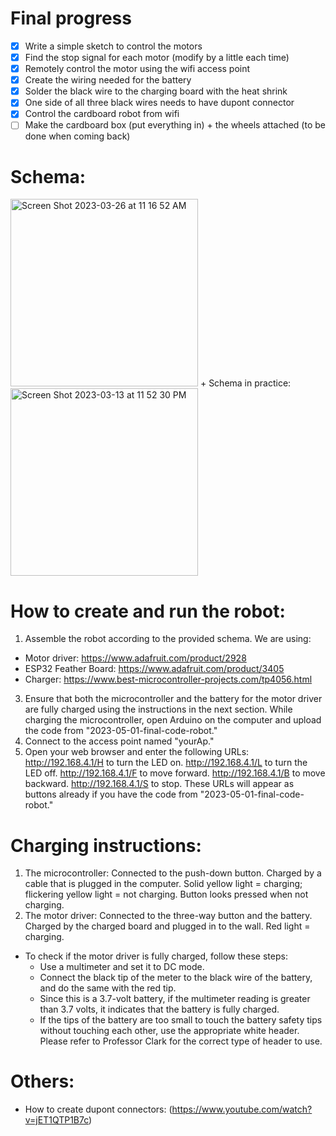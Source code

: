 # Final progress
- [x] Write a simple sketch to control the motors
- [x] Find the stop signal for each motor (modify by a little each time)
- [x] Remotely control the motor using the wifi access point
- [x] Create the wiring needed for the battery
- [x] Solder the black wire to the charging board with the heat shrink
- [x] One side of all three black wires needs to have dupont connector
- [x] Control the cardboard robot from wifi
- [ ] Make the cardboard box (put everything in) + the wheels attached (to be done when coming back)

# Schema:
 <img width="300" alt="Screen Shot 2023-03-26 at 11 16 52 AM" src="https://user-images.githubusercontent.com/79251745/227795826-fdba7b32-bdb4-47f2-a40b-6937271902b9.png">
  + Schema in practice:
<img width="300" alt="Screen Shot 2023-03-13 at 11 52 30 PM" src="https://user-images.githubusercontent.com/79251745/224919191-448749df-7f8f-4e57-9c54-6ef20f5a5f02.png">

# How to create and run the robot:
1. Assemble the robot according to the provided schema. We are using:
 * Motor driver: https://www.adafruit.com/product/2928  
 * ESP32 Feather Board: https://www.adafruit.com/product/3405
 * Charger: https://www.best-microcontroller-projects.com/tp4056.html
3. Ensure that both the microcontroller and the battery for the motor driver are fully charged using the instructions in the next section. While charging the microcontroller, open Arduino on the computer and upload the code from "2023-05-01-final-code-robot."
4. Connect to the access point named "yourAp."
5. Open your web browser and enter the following URLs:
    http://192.168.4.1/H to turn the LED on.
    http://192.168.4.1/L to turn the LED off.
    http://192.168.4.1/F to move forward.
    http://192.168.4.1/B to move backward.
    http://192.168.4.1/S to stop.
These URLs will appear as buttons already if you have the code from "2023-05-01-final-code-robot."

# Charging instructions:
1. The microcontroller: Connected to the push-down button. Charged by a cable that is plugged in the computer. Solid yellow light = charging; flickering yellow light = not charging. Button looks pressed when not charging.
2. The motor driver: Connected to the three-way button and the battery. Charged by the charged board and plugged in to the wall. Red light = charging. 
  + To check if the motor driver is fully charged, follow these steps:
    + Use a multimeter and set it to DC mode.
    + Connect the black tip of the meter to the black wire of the battery, and do the same with the red tip.
    + Since this is a 3.7-volt battery, if the multimeter reading is greater than 3.7 volts, it indicates that the battery is fully charged.
    + If the tips of the battery are too small to touch the battery safety tips without touching each other, use the appropriate white header. Please refer to Professor Clark for the correct type of header to use.

# Others:
* How to create dupont connectors: (https://www.youtube.com/watch?v=jET1QTP1B7c)
